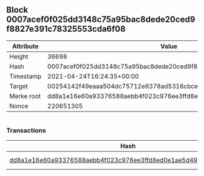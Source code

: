 ## Block 0007acef0f025dd3148c75a95bac8dede20ced9f8827e391c78325553cda6f08

Attribute | Value
--- | ---
Height | 36698
Hash | 0007acef0f025dd3148c75a95bac8dede20ced9f8827e391c78325553cda6f08
Timestamp | 2021-04-24T16:24:35+00:00
Target | 00254142f49eaaa504dc75712e8378ad5316cbcead634704b3734b6271167cc4
Merke root | dd8a1e16e60a93376588aebb4f023c976ee3ffd8ed0e1ae5d49e123356dadb8c
Nonce | 220651305

```

```

### Transactions

Hash | Amount
--- | ---
[dd8a1e16e60a93376588aebb4f023c976ee3ffd8ed0e1ae5d49e123356dadb8c](dd8a1e16e60a93376588aebb4f023c976ee3ffd8ed0e1ae5d49e123356dadb8c.md) | 10.00000000 SKEPTI 
